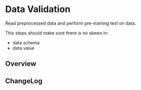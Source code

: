 # Data Validation
Read preprocessed data and perform pre-training test on data.

This steps should make sure there is no skews in:
- data schema
- data value


## Overview

## ChangeLog
